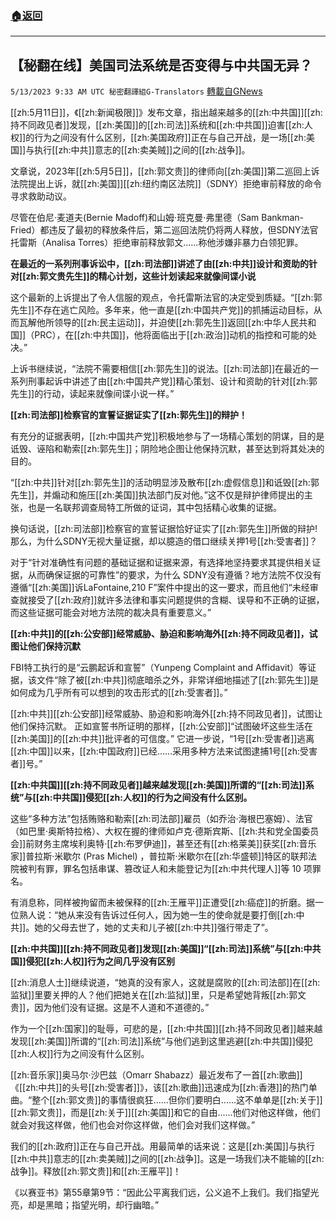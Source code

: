 ###  [:house:返回](README.md)
---


## 【秘翻在线】美国司法系统是否变得与中共国无异？
`5/13/2023 9:33 AM UTC 秘密翻譯組G-Translators` [轉載自GNews](https://gnews.org/articles/1297478)

[[zh:5月11日]]，《[[zh:新闻极限]]》发布文章，指出越来越多的[[zh:中共国]][[zh:持不同政见者]]发现，[[zh:美国]]的[[zh:司法]]系统和[[zh:中共国]]迫害[[zh:人权]]的行为之间没有什么区别，[[zh:美国政府]]正在与自己开战，是一场[[zh:美国]]与执行[[zh:中共]]意志的[[zh:卖美贼]]之间的[[zh:战争]]。

文章说，2023年[[zh:5月5日]]，[[zh:郭文贵]]的律师向[[zh:美国]]第二巡回上诉法院提出上诉，就[[zh:美国]][[zh:纽约南区法院]]（SDNY）拒绝审前释放的命令寻求救助动议。

尽管在伯尼·麦道夫(Bernie Madoff)和山姆·班克曼·弗里德（Sam Bankman-Fried）都违反了最初的释放条件后，第二巡回法院仍将两人释放，但SDNY法官托雷斯（Analisa Torres）拒绝审前释放郭文......称他涉嫌非暴力白领犯罪。

**在最近的一系列刑事诉讼中，[[zh:司法部]]讲述了由[[zh:中共]]设计和资助的针对[[zh:郭文贵先生]]的精心计划，这些计划读起来就像间谍小说**

这个最新的上诉提出了令人信服的观点，令托雷斯法官的决定受到质疑。“[[zh:郭先生]]不存在逃亡风险。多年来，他一直是[[zh:中国共产党]]的抓捕运动目标，从而瓦解他所领导的[[zh:民主运动]]，并迫使[[zh:郭先生]]返回[[zh:中华人民共和国]]（PRC），在[[zh:中共国]]，他将面临出于[[zh:政治]]动机的指控和可能的处决。”

上诉书继续说，“法院不需要相信[[zh:郭先生]]的说法。[[zh:司法部]]在最近的一系列刑事起诉中讲述了由[[zh:中国共产党]]精心策划、设计和资助的针对[[zh:郭先生]]的行动，读起来就像间谍小说一样。”

**[[zh:司法部]]检察官的宣誓证据证实了[[zh:郭先生]]的辩护！**

有充分的证据表明，[[zh:中国共产党]]积极地参与了一场精心策划的阴谋，目的是诋毁、诬陷和勒索[[zh:郭先生]]；阴险地企图让他保持沉默，甚至达到将其处决的目的。

“[[zh:中共]]针对[[zh:郭先生]]的活动明显涉及散布[[zh:虚假信息]]和诋毁[[zh:郭先生]]，并煽动和施压[[zh:美国]]执法部门反对他。”这不仅是辩护律师提出的主张，也是一名联邦调查局特工所做的证词，其中包括精心收集的证据。

换句话说，[[zh:司法部]]检察官的宣誓证据恰好证实了[[zh:郭先生]]所做的辩护! 那么，为什么SDNY无视大量证据，却以臆造的借口继续关押1号[[zh:受害者]]？

对于“针对准确性有问题的基础证据和证据来源，有选择地坚持要求其提供相关证据，从而确保证据的可靠性”的要求，为什么 SDNY没有遵循？地方法院不仅没有遵循“[[zh:美国]]诉LaFontaine,210 F”案件中提出的这一要求，而且他们“未经审查就接受了[[zh:政府]]就许多法律和事实问题提供的含糊、误导和不正确的证据，而这些证据可能会对地方法院的裁决具有重要意义。”

**[[zh:中共]]的[[zh:公安部]]经常威胁、胁迫和影响海外[[zh:持不同政见者]]，试图让他们保持沉默**

FBI特工执行的是“云鹏起诉和宣誓”（Yunpeng Complaint and Affidavit）等证据，该文件“除了被[[zh:中共]]彻底暗杀之外，非常详细地描述了[[zh:郭先生]]是如何成为几乎所有可以想到的攻击形式的[[zh:受害者]]。”

[[zh:中共]][[zh:公安部]]经常威胁、胁迫和影响海外[[zh:持不同政见者]]，试图让他们保持沉默。 正如宣誓书所证明的那样，[[zh:公安部]]“试图破坏这些生活在[[zh:美国]]的[[zh:中共]]批评者的可信度。” 它进一步说，“1号[[zh:受害者]]逃离[[zh:中国]]以来，[[zh:中国政府]]已经……采用多种方法来试图逮捕1号[[zh:受害者]]号。”

**[[zh:中共国]][[zh:持不同政见者]]越来越发现[[zh:美国]]所谓的“[[zh:司法]]系统”与[[zh:中共国]]侵犯[[zh:人权]]的行为之间没有什么区别。**

这些“多种方法”包括贿赂和勒索[[zh:司法部]]雇员（如乔治·海根巴塞姆）、法官（如巴里·奥斯特拉格）、大权在握的律师如卢克·德斯宾斯、[[zh:共和党全国委员会]]前财务主席埃利奥特·[[zh:布罗伊迪]]，甚至还有[[zh:格莱美]]获奖[[zh:音乐家]]普拉斯·米歇尔 (Pras Michel) ，普拉斯·米歇尔在[[zh:华盛顿]]特区的联邦法院被判有罪，罪名包括串谋、篡改证人和未能登记为[[zh:中共代理人]]等 10 项罪名。

有消息称，同样被拘留而未被保释的[[zh:王雁平]]正遭受[[zh:癌症]]的折磨。据一位熟人说：“她从来没有告诉过任何人，因为她一生的使命就是要打倒[[zh:中共]]。她的父母去世了，她的丈夫和儿子被[[zh:中共]]强行带走了”。

**[[zh:中共国]][[zh:持不同政见者]]发现[[zh:美国]]“[[zh:司法]]系统”与[[zh:中共国]]侵犯[[zh:人权]]行为之间几乎没有区别**

[[zh:消息人士]]继续说道，“她真的没有家人，这就是腐败的[[zh:司法部]]在[[zh:监狱]]里要关押的人？他们把她关在[[zh:监狱]]里，只是希望她背叛[[zh:郭文贵]]，因为他们没有证据。这是不人道和不道德的。”

作为一个[[zh:国家]]的耻辱，可悲的是，[[zh:中共国]][[zh:持不同政见者]]越来越发现[[zh:美国]]所谓的“[[zh:司法]]系统”与他们逃到这里逃避[[zh:中共国]]侵犯[[zh:人权]]行为之间没有什么区别。

[[zh:音乐家]]奥马尔·沙巴兹（Omarr Shabazz）最近发布了一首[[zh:歌曲]]《[[zh:中共]]的头号[[zh:受害者]]》，该[[zh:歌曲]]迅速成为[[zh:香港]]的热门单曲。“整个[[zh:郭文贵]]的事情很疯狂......但你们要明白......这不单单是[[zh:关于]][[zh:郭文贵]]，而是[[zh:关于]][[zh:美国]]和它的自由......他们对他这样做，他们就会对我这样做，他们也会对你这样做，他们会对我们这样做。”

我们的[[zh:政府]]正在与自己开战。用最简单的话来说：这是[[zh:美国]]与执行[[zh:中共]]意志的[[zh:卖美贼]]之间的[[zh:战争]]。这是一场我们决不能输的[[zh:战争]]。释放[[zh:郭文贵]]和[[zh:王雁平]]！

《以赛亚书》第55章第9节：“因此公平离我们远，公义追不上我们。我们指望光亮，却是黑暗；指望光明，却行幽暗。”

